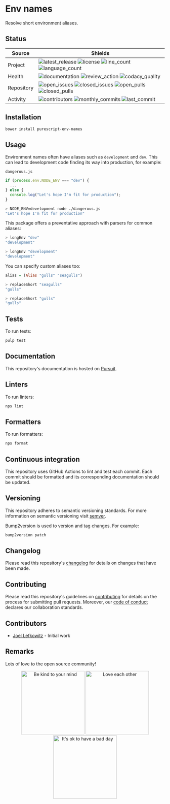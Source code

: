 # Env names

Resolve short environment aliases.

## Status

| Source     | Shields                                                       |
| ---------- | ------------------------------------------------------------- |
| Project    | ![latest_release] ![license] ![line_count] ![language_count]  |
| Health     | ![documentation] ![review_action] ![codacy_quality]           |
| Repository | ![open_issues] ![closed_issues] ![open_pulls] ![closed_pulls] |
| Activity   | ![contributors] ![monthly_commits] ![last_commit]             |

## Installation

```bash
bower install purescript-env-names
```

## Usage

Environment names often have aliases such as `development` and `dev`. This can lead to development code finding its way into production, for example:

`dangerous.js`

```js
if (process.env.NODE_ENV === "dev") {
  ...
} else {
  console.log("Let's hope I'm fit for production");
}
```

```bash
> NODE_ENV=development node ./dangerous.js
"Let's hope I'm fit for production"
```

This package offers a preventative approach with parsers for common aliases:

```purs
> longEnv "dev"
"development"

> longEnv "development"
"development"
```

You can specify custom aliases too:

```purs
alias = (Alias "gulls" "seagulls")

> replaceShort "seagulls"
"gulls"

> replaceShort "gulls"
"gulls"
```

## Tests

To run tests:

```bash
pulp test
```

## Documentation

This repository's documentation is hosted on [Pursuit](https://pursuit.purescript.org/packages/purescript-env-names).

## Linters

To run linters:

```bash
nps lint
```

## Formatters

To run formatters:

```bash
nps format
```

## Continuous integration

This repository uses GitHub Actions to lint and test each commit. Each commit should be formatted and its corresponding documentation should be updated.

## Versioning

This repository adheres to semantic versioning standards. For more information on semantic versioning visit [semver](https://semver.org).

Bump2version is used to version and tag changes. For example:

```bash
bump2version patch
```

## Changelog

Please read this repository's [changelog](CHANGELOG.md) for details on changes that have been made.

## Contributing

Please read this repository's guidelines on [contributing](CONTRIBUTING.md) for details on the process for submitting pull requests. Moreover, our [code of conduct](CODE_OF_CONDUCT.md) declares our collaboration standards.

## Contributors

- [Joel Lefkowitz](https://github.com/joellefkowitz) - Initial work

## Remarks

Lots of love to the open source community!

<p align='center'>
    <img width=200 height=200 src='https://media.giphy.com/media/osAcIGTSyeovPq6Xph/giphy.gif' alt='Be kind to your mind' />
    <img width=200 height=200 src='https://media.giphy.com/media/KEAAbQ5clGWJwuJuZB/giphy.gif' alt='Love each other' />
    <img width=200 height=200 src='https://media.giphy.com/media/WRWykrFkxJA6JJuTvc/giphy.gif' alt="It's ok to have a bad day" />
</p>

[latest_release]: https://img.shields.io/github/v/tag/joellefkowitz/purescript-env-names "Latest release"
[license]: https://img.shields.io/github/license/joellefkowitz/purescript-env-names "License"
[line_count]: https://img.shields.io/tokei/lines/github/joellefkowitz/purescript-env-names "Line count"
[language_count]: https://img.shields.io/github/languages/count/joellefkowitz/purescript-env-names "Language count"
[documentation]: https://pursuit.purescript.org/packages/purescript-env-names/badge "Documentation"
[review_action]: https://img.shields.io/github/actions/workflow/status/JoelLefkowitz/purescript-env-names/review.yml "Review action"
[codacy_quality]: https://img.shields.io/codacy/grade/3790cda9d90a4a9a92d45b30fa0cc116 "Codacy quality"
[open_issues]: https://img.shields.io/github/issues/joellefkowitz/purescript-env-names "Open issues"
[closed_issues]: https://img.shields.io/github/issues-closed/joellefkowitz/purescript-env-names "Closed issues"
[open_pulls]: https://img.shields.io/github/issues-pr/joellefkowitz/purescript-env-names "Open pull requests"
[closed_pulls]: https://img.shields.io/github/issues-pr-closed/joellefkowitz/purescript-env-names "Closed pull requests"
[contributors]: https://img.shields.io/github/contributors/joellefkowitz/purescript-env-names "Contributors"
[monthly_commits]: https://img.shields.io/github/commit-activity/m/joellefkowitz/purescript-env-names "Monthly commits"
[last_commit]: https://img.shields.io/github/last-commit/joellefkowitz/purescript-env-names "Last commit"
